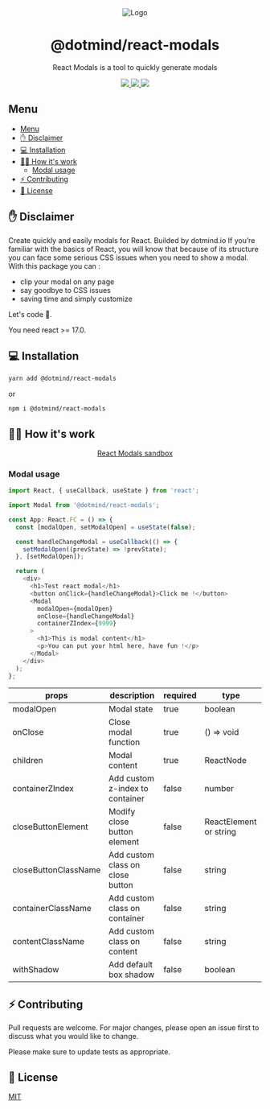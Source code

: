 <div align="center">
  <img alt="Logo" src="https://dotmind.io/wp-content/uploads/2022/04/react-modals-dotmind-2-scaled.jpg" />
</div>
<h1 align="center">
  @dotmind/react-modals
</h1>
<p align="center">
  React Modals is a tool to quickly generate modals
</p>
<p align="center">
  <a href="https://github.com/dotmind/react-modals">
    <img src="https://img.shields.io/npm/v/@dotmind/react-modals" />
  </a>
  <a href="https://github.com/dotmind/react-modals">
    <img src="https://img.shields.io/github/license/dotmind/react-modals" />
  </a>
  <a href="https://github.com/dotmind/react-modals">
    <img src="https://img.shields.io/npm/types/typescript" />
  </a>
</p>

## Menu

- [Menu](#menu)
- [✋ Disclaimer](#-disclaimer)
- [💻 Installation](#-installation)
- [👷‍♂️ How it's work](#️-how-its-work)
  - [Modal usage](#modal-usage)
- [⚡️ Contributing](#️-contributing)
- [🔐 License](#-license)

## ✋ Disclaimer

Create quickly and easily modals for React. Builded by dotmind.io
If you’re familiar with the basics of React, you will know that because of its structure you can face some serious CSS issues when you need to show a modal.
With this package you can :

- clip your modal on any page
- say goodbye to CSS issues
- saving time and simply customize

Let's code 🚀.

You need react >= 17.0.

## 💻 Installation

```bash
yarn add @dotmind/react-modals
```

or

```bash
npm i @dotmind/react-modals
```

## 👷‍♂️ How it's work

<p align="center">
  <a target="_blank" href="https://codesandbox.io/s/react-modals-jumgq">
    React Modals sandbox
  </a>
</p>

### Modal usage

```javascript
import React, { useCallback, useState } from 'react';

import Modal from '@dotmind/react-modals';

const App: React.FC = () => {
  const [modalOpen, setModalOpen] = useState(false);

  const handleChangeModal = useCallback(() => {
    setModalOpen((prevState) => !prevState);
  }, [setModalOpen]);

  return (
    <div>
      <h1>Test react modal</h1>
      <button onClick={handleChangeModal}>Click me !</button>
      <Modal
        modalOpen={modalOpen}
        onClose={handleChangeModal}
        containerZIndex={9999}
      >
        <h1>This is modal content</h1>
        <p>You can put your html here, have fun !</p>
      </Modal>
    </div>
  );
};
```

| props                | description                      | required | type                   |
| -------------------- | -------------------------------- | -------- | ---------------------- |
| modalOpen            | Modal state                      | true     | boolean                |
| onClose              | Close modal function             | true     | () => void             |
| children             | Modal content                    | true     | ReactNode              |
| containerZIndex      | Add custom z-index to container  | false    | number                 |
| closeButtonElement   | Modify close button element      | false    | ReactElement or string |
| closeButtonClassName | Add custom class on close button | false    | string                 |
| containerClassName   | Add custom class on container    | false    | string                 |
| contentClassName     | Add custom class on content      | false    | string                 |
| withShadow           | Add default box shadow           | false    | boolean                |

## ⚡️ Contributing

Pull requests are welcome. For major changes, please open an issue first to discuss what you would like to change.

Please make sure to update tests as appropriate.

## 🔐 License

[MIT](https://choosealicense.com/licenses/mit/)
